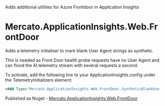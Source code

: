Adds additional utilities for Azure Frontdoor in Application Insights

Mercato.ApplicationInsights.Web.FrontDoor
=========================================

Adds a telemetry initialiser to mark blank User Agent strings as synthetic.

This is needed as Front Door health probe requests have no User Agent and can flood the AI telemetry stream with several requests a second.

To activate, add the following line to your ApplicationInsights.config under the TelemetryInitializers element:

```xml
<Add Type="Mercato.ApplicationInsights.Web.FrontDoor.SyntheticBlankUserAgentTelemetryInitializer, Mercato.ApplicationInsights.Web.FrontDoor" />
```

Published as Nuget - [Mercato.ApplicationInsights.Web.FrontDoor](https://www.nuget.org/packages/Mercato.ApplicationInsights.Web.FrontDoor/)